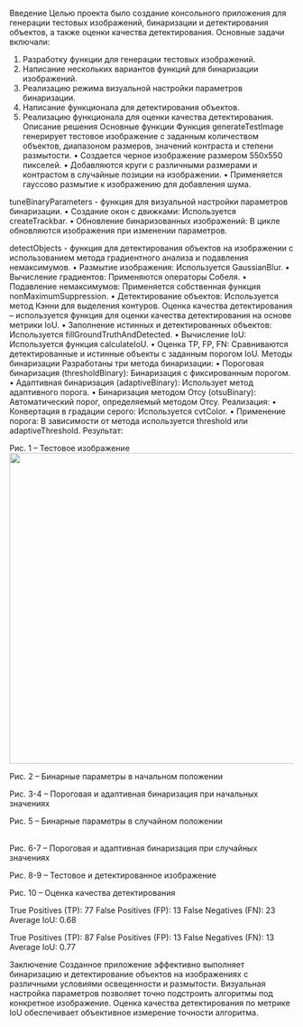 Введение
	Целью проекта было создание консольного приложения для генерации тестовых изображений, бинаризации и детектирования объектов, а также оценки качества детектирования. Основные задачи включали:
1.	Разработку функции для генерации тестовых изображений.
2.	Написание нескольких вариантов функций для бинаризации изображений.
3.	Реализацию режима визуальной настройки параметров бинаризации.
4.	Написание функционала для детектирования объектов.
5.	Реализацию функционала для оценки качества детектирования.
Описание решения
Основные функции
Функция generateTestImage генерирует тестовое изображение с заданным количеством объектов, диапазоном размеров, значений контраста и степени размытости.
•	Создается черное изображение размером 550x550 пикселей.
•	Добавляются круги с различными размерами и контрастом в случайные позиции на изображении.
•	Применяется гауссово размытие к изображению для добавления шума.

tuneBinaryParameters - функция для визуальной настройки параметров бинаризации.
•	Создание окон с движками: Используется createTrackbar.
•	Обновление бинаризованных изображений: В цикле обновляются изображения при изменении параметров.

detectObjects - функция для детектирования объектов на изображении с использованием метода градиентного анализа и подавления немаксимумов.
•	Размытие изображения: Используется GaussianBlur.
•	Вычисление градиентов: Применяются операторы Собеля.
•	Подавление немаксимумов: Применяется собственная функция nonMaximumSuppression.
•	Детектирование объектов: Используется метод Кэнни для выделения контуров.
Оценка качества детектирования – используется функция для оценки качества детектирования на основе метрики IoU.
•	Заполнение истинных и детектированных объектов: Используется fillGroundTruthAndDetected.
•	Вычисление IoU: Используется функция calculateIoU.
•	Оценка TP, FP, FN: Сравниваются детектированные и истинные объекты с заданным порогом IoU.
Методы бинаризации
Разработаны три метода бинаризации:
•	Пороговая бинаризация (thresholdBinary): Бинаризация с фиксированным порогом.
•	Адаптивная бинаризация (adaptiveBinary): Использует метод адаптивного порога.
•	Бинаризация методом Отсу (otsuBinary): Автоматический порог, определяемый методом Отсу.
Реализация:
•	Конвертация в градации серого: Используется cvtColor.
•	Применение порога: В зависимости от метода используется threshold или adaptiveThreshold.
Результат:
 
Рис. 1 – Тестовое изображение
<picture>
  <img src="https://github.com/SvetlanaKhlobustova50809/misis2024s-21-03-khlobustova-s-m/tree/main/pictures/lab04_test1.png" width="550" height="550">
</picture>

 
Рис. 2 – Бинарные параметры в начальном положении
  
Рис. 3-4 – Пороговая и адаптивная бинаризация при начальных значениях
 
Рис. 5 – Бинарные параметры в случайном положении

  \
Рис. 6-7 – Пороговая и адаптивная бинаризация при случайных значениях

   
Рис. 8-9 – Тестовое и детектированное изображение
 
Рис. 10 – Оценка качества детектирования

True Positives (TP): 77
False Positives (FP): 13
False Negatives (FN): 23
Average IoU: 0.68

True Positives (TP): 87
False Positives (FP): 13
False Negatives (FN): 13
Average IoU: 0.77



Заключение
Созданное приложение эффективно выполняет бинаризацию и детектирование объектов на изображениях с различными условиями освещенности и размытости. Визуальная настройка параметров позволяет точно подстроить алгоритмы под конкретное изображение. Оценка качества детектирования по метрике IoU обеспечивает объективное измерение точности алгоритма.

